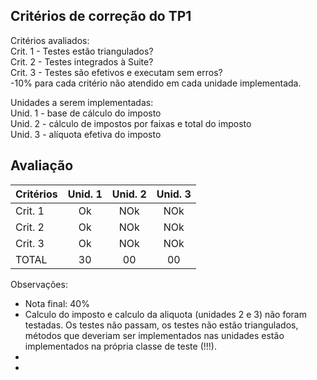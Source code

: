 Critérios de correção do TP1
----------------------------

Critérios avaliados:    
Crit. 1 - Testes estão triangulados?    
Crit. 2 - Testes integrados à Suite?    
Crit. 3 - Testes são efetivos e executam sem erros?    
-10% para cada critério não atendido em cada unidade implementada.    
   

Unidades a serem implementadas:    
Unid. 1 - base de cálculo do imposto   
Unid. 2 - cálculo de impostos por faixas e total do imposto   
Unid. 3 - alíquota efetiva do imposto   


Avaliação
---------

| Critérios | Unid. 1 | Unid. 2 | Unid. 3 |
|:----------|:-------:|:-------:|:-------:|
| Crit. 1   |    Ok   |   NOk   |   NOk   |
| Crit. 2   |    Ok   |   NOk   |   NOk   |
| Crit. 3   |    Ok   |   NOk   |   NOk   |
| TOTAL     |    30   |    00   |    00   |

Observações: 
- Nota final: 40%
- Calculo do imposto e calculo da aliquota (unidades 2 e 3) não foram testadas. Os testes não passam, os testes não estão triangulados, métodos que deveriam ser implementados nas unidades estão implementados na própria classe de teste (!!!). 
- 
- 
